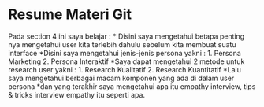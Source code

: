 <h1>Resume Materi Git</h1>
Pada section 4 ini saya belajar :
* Disini saya mengetahui betapa penting nya mengetahui user kita terlebih dahulu sebelum kita membuat suatu interface 
*Disini saya mengetahui jenis-jenis persona yakni : 
1. Persona Marketing 
2. Persona Interaktif 
*Saya dapat mengetahui 2 metode untuk research user yakni :
1. Research Kualitatif 
2. Research Kuantitatif 
*Lalu saya mengetahui berbagai macam komponen yang ada di dalam user persona 
*dan yang terakhir saya mengetahui apa itu empathy interview, tips & tricks interview empathy itu seperti apa.